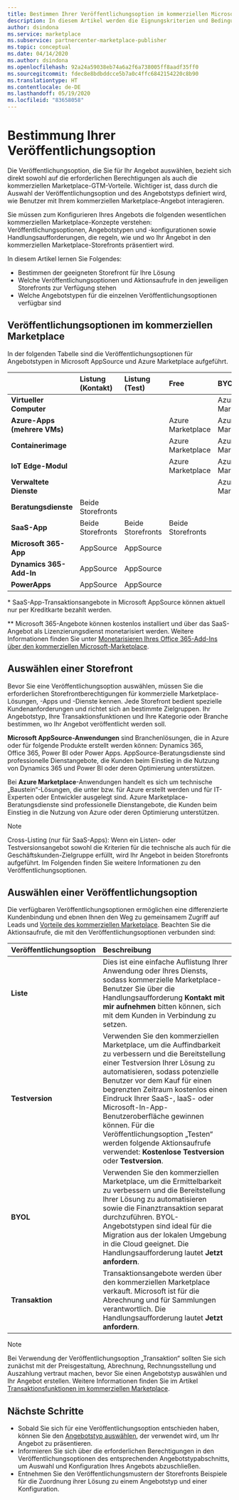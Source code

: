 ```yaml
---
title: Bestimmen Ihrer Veröffentlichungsoption im kommerziellen Microsoft-Marketplace
description: In diesem Artikel werden die Eignungskriterien und Bedingungen für die Veröffentlichung von Angeboten in Microsoft AppSource und im Azure Marketplace beschrieben.
author: dsindona
ms.service: marketplace
ms.subservice: partnercenter-marketplace-publisher
ms.topic: conceptual
ms.date: 04/14/2020
ms.author: dsindona
ms.openlocfilehash: 92a24a59038eb74a6a2f6a738005ff8aadf35ff0
ms.sourcegitcommit: fdec8e8bdbddcce5b7a0c4ffc6842154220c8b90
ms.translationtype: HT
ms.contentlocale: de-DE
ms.lasthandoff: 05/19/2020
ms.locfileid: "83658058"
---
```

# <a name="determine-your-publishing-option"></a>Bestimmung Ihrer Veröffentlichungsoption

Die Veröffentlichungsoption, die Sie für Ihr Angebot auswählen, bezieht sich direkt sowohl auf die erforderlichen Berechtigungen als auch die kommerziellen Marketplace-GTM-Vorteile. Wichtiger ist, dass durch die Auswahl der Veröffentlichungsoption und des Angebotstyps definiert wird, wie Benutzer mit Ihrem kommerziellen Marketplace-Angebot interagieren.

Sie müssen zum Konfigurieren Ihres Angebots die folgenden wesentlichen kommerziellen Marketplace-Konzepte verstehen: Veröffentlichungsoptionen, Angebotstypen und -konfigurationen sowie Handlungsaufforderungen, die regeln, wie und wo Ihr Angebot in den kommerziellen Marketplace-Storefronts präsentiert wird.

In diesem Artikel lernen Sie Folgendes:

- Bestimmen der geeigneten Storefront für Ihre Lösung
- Welche Veröffentlichungsoptionen und Aktionsaufrufe in den jeweiligen Storefronts zur Verfügung stehen
- Welche Angebotstypen für die einzelnen Veröffentlichungsoptionen verfügbar sind

## <a name="commercial-marketplace-publishing-options"></a>Veröffentlichungsoptionen im kommerziellen Marketplace

In der folgenden Tabelle sind die Veröffentlichungsoptionen für Angebotstypen in Microsoft AppSource und Azure Marketplace aufgeführt.

|   | **Listung (Kontakt)**  | **Listung (Test)**  | **Free** | **BYOL** | **Transaktion**|
| :--------- | :----------- | :------------ | :----------- | :---------- |:---------- |
| **Virtueller Computer** |  |  |  | Azure Marketplace |  Azure Marketplace |
| **Azure-Apps (mehrere VMs)** |  |  | Azure Marketplace | Azure Marketplace | Azure Marketplace  |
| **Containerimage** |  |  | Azure Marketplace | Azure Marketplace |   |
| **IoT Edge-Modul** |  |  | Azure Marketplace | Azure Marketplace |   |
| **Verwaltete Dienste** |  |  |  | Azure Marketplace |   |
| **Beratungsdienste** | Beide Storefronts |  |  |  |   |
| **SaaS-App** | Beide Storefronts | Beide Storefronts | Beide Storefronts |  | Beide Storefronts* |
| **Microsoft 365-App** | AppSource | AppSource |  |  | AppSource**  |
| **Dynamics 365-Add-In** |  AppSource | AppSource |  |  |   |
| **PowerApps** | AppSource |AppSource  |  |  |   |

&#42; SaaS-App-Transaktionsangebote in Microsoft AppSource können aktuell nur per Kreditkarte bezahlt werden.

&#42;&#42; Microsoft 365-Angebote können kostenlos installiert und über das SaaS-Angebot als Lizenzierungsdienst monetarisiert werden. Weitere Informationen finden Sie unter [Monetarisieren Ihres Office 365-Add-Ins über den kommerziellen Microsoft-Marketplace](/office/dev/store/monetize-addins-through-microsoft-commercial-marketplace).

## <a name="selecting-a-storefront"></a>Auswählen einer Storefront

Bevor Sie eine Veröffentlichungsoption auswählen, müssen Sie die erforderlichen Storefrontberechtigungen für kommerzielle Marketplace-Lösungen, -Apps und -Dienste kennen. Jede Storefront bedient spezielle Kundenanforderungen und richtet sich an bestimmte Zielgruppen. Ihr Angebotstyp, Ihre Transaktionsfunktionen und Ihre Kategorie oder Branche bestimmen, wo Ihr Angebot veröffentlicht werden soll.

**Microsoft AppSource-Anwendungen** sind Branchenlösungen, die in Azure oder für folgende Produkte erstellt werden können: Dynamics 365, Office 365, Power BI oder Power Apps. AppSource-Beratungsdienste sind professionelle Dienstangebote, die Kunden beim Einstieg in die Nutzung von Dynamics 365 und Power BI oder deren Optimierung unterstützen.

Bei **Azure Marketplace**-Anwendungen handelt es sich um technische „Baustein“-Lösungen, die unter bzw. für Azure erstellt werden und für IT-Experten oder Entwickler ausgelegt sind. Azure Marketplace-Beratungsdienste sind professionelle Dienstangebote, die Kunden beim Einstieg in die Nutzung von Azure oder deren Optimierung unterstützen.

>[!Note]
>Cross-Listing (nur für SaaS-Apps): Wenn ein Listen- oder Testversionsangebot sowohl die Kriterien für die technische als auch für die Geschäftskunden-Zielgruppe erfüllt, wird Ihr Angebot in beiden Storefronts aufgeführt. Im Folgenden finden Sie weitere Informationen zu den Veröffentlichungsoptionen.

## <a name="choose-a-publishing-option"></a>Auswählen einer Veröffentlichungsoption

Die verfügbaren Veröffentlichungsoptionen ermöglichen eine differenzierte Kundenbindung und ebnen Ihnen den Weg zu gemeinsamem Zugriff auf Leads und [Vorteile des kommerziellen Marketplace](https://docs.microsoft.com/azure/marketplace/gtm-your-marketplace-benefits). Beachten Sie die Aktionsaufrufe, die mit den Veröffentlichungsoptionen verbunden sind:

| **Veröffentlichungsoption**    | **Beschreibung**  |
| :------------------- | :-------------------|
| **Liste** | Dies ist eine einfache Auflistung Ihrer Anwendung oder Ihres Diensts, sodass kommerzielle Marketplace-Benutzer Sie über die Handlungsaufforderung **Kontakt mit mir aufnehmen** bitten können, sich mit dem Kunden in Verbindung zu setzen. |
| **Testversion** | Verwenden Sie den kommerziellen Marketplace, um die Auffindbarkeit zu verbessern und die Bereitstellung einer Testversion Ihrer Lösung zu automatisieren, sodass potenzielle Benutzer vor dem Kauf für einen begrenzten Zeitraum kostenlos einen Eindruck Ihrer SaaS-, IaaS- oder Microsoft-In-App-Benutzeroberfläche gewinnen können. Für die Veröffentlichungsoption „Testen“ werden folgende Aktionsaufrufe verwendet: **Kostenlose Testversion** oder **Testversion**. |
| **BYOL** | Verwenden Sie den kommerziellen Marketplace, um die Ermittelbarkeit zu verbessern und die Bereitstellung Ihrer Lösung zu automatisieren sowie die Finanztransaktion separat durchzuführen. BYOL-Angebotstypen sind ideal für die Migration aus der lokalen Umgebung in die Cloud geeignet. Die Handlungsaufforderung lautet **Jetzt anfordern**.
| **Transaktion** | Transaktionsangebote werden über den kommerziellen Marketplace verkauft. Microsoft ist für die Abrechnung und für Sammlungen verantwortlich. Die Handlungsaufforderung lautet **Jetzt anfordern**.|

> [!Note]
> Bei Verwendung der Veröffentlichungsoption „Transaktion“ sollten Sie sich zunächst mit der Preisgestaltung, Abrechnung, Rechnungsstellung und Auszahlung vertraut machen, bevor Sie einen Angebotstyp auswählen und Ihr Angebot erstellen. Weitere Informationen finden Sie im Artikel [Transaktionsfunktionen im kommerziellen Marketplace](./marketplace-commercial-transaction-capabilities-and-considerations.md).

## <a name="next-steps"></a>Nächste Schritte

- Sobald Sie sich für eine Veröffentlichungsoption entschieden haben, können Sie den [Angebotstyp auswählen](./publisher-guide-by-offer-type.md), der verwendet wird, um Ihr Angebot zu präsentieren.
- Informieren Sie sich über die erforderlichen Berechtigungen in den Veröffentlichungsoptionen des entsprechenden Angebotstypabschnitts, um Auswahl und Konfiguration Ihres Angebots abzuschließen.
- Entnehmen Sie den Veröffentlichungsmustern der Storefronts Beispiele für die Zuordnung ihrer Lösung zu einem Angebotstyp und einer Konfiguration.
